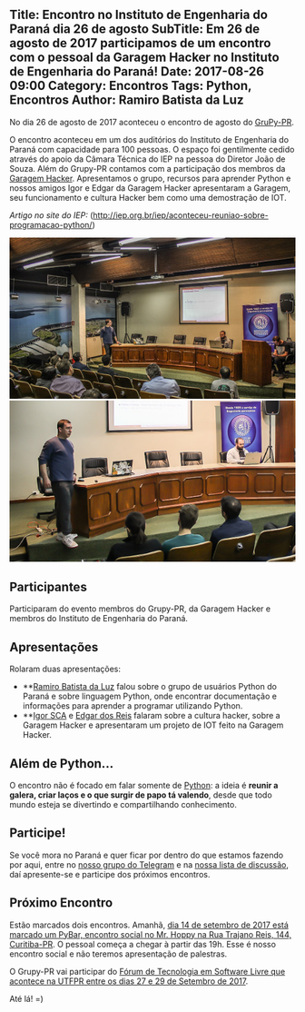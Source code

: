Title: Encontro no Instituto de Engenharia do Paraná dia 26 de agosto
SubTitle: Em 26 de agosto de 2017 participamos de um encontro com o pessoal da Garagem Hacker no Instituto de Engenharia do Paraná!
Date: 2017-08-26 09:00
Category: Encontros
Tags: Python, Encontros
Author: Ramiro Batista da Luz
---

No dia 26 de agosto de 2017 aconteceu o encontro de agosto do [GruPy-PR](https://grupypr.github.io/).

O encontro aconteceu em um dos auditórios do Instituto de Engenharia do Paraná com capacidade para 100 pessoas. 
O espaço foi gentilmente cedido através do apoio da Câmara Técnica do IEP na pessoa do Diretor João de Souza.
Além do Grupy-PR contamos com a participação dos membros da [Garagem Hacker](http://garagemhacker.org/).
Apresentamos o grupo, recursos para aprender Python e nossos amigos Igor e Edgar da Garagem Hacker apresentaram
a Garagem, seu funcionamento e cultura Hacker bem como uma demostração de IOT.

*Artigo no site do IEP:* (http://iep.org.br/iep/aconteceu-reuniao-sobre-programacao-python/)

[![Encontro de agosto, foto 1](/images/thumbnail/2017-08-26-encontro-agosto-grupy-gh-1.jpg)](/images/2017-08-26-encontro-agosto-grupy-gh-1.jpg)
[![Encontro de agosto, foto 2](/images/thumbnail/2017-08-26-encontro-agosto-grupy-gh-2.jpg)](/images/2017-08-26-encontro-agosto-grupy-gh-2.jpg)


## Participantes

Participaram do evento membros do Grupy-PR, da Garagem Hacker e membros do Instituto de Engenharia do Paraná.

## Apresentações

Rolaram duas apresentações:

- **[Ramiro Batista da Luz](https://github.com/ramiroluz) falou sobre o grupo de 
  usuários Python do Paraná e sobre linguagem Python, onde encontrar documentação
  e informações para aprender a programar utilizando Python.
- **[Igor SCA](https://github.com/isca0) e [Edgar dos Reis]() falaram sobre a 
  cultura hacker, sobre a Garagem Hacker e apresentaram um projeto de IOT feito
  na Garagem Hacker.


## Além de Python...

O encontro não é focado em falar somente de [Python](http://python.org/): a
ideia é **reunir a galera, criar laços e o que surgir de papo tá valendo**,
desde que todo mundo esteja se divertindo e compartilhando conhecimento.

## Participe!

Se você mora no Paraná e quer ficar por dentro do que estamos fazendo por aqui,
entre no [nosso grupo do Telegram](https://t.me/grupy_pr) e na
[nossa lista de discussão](https://groups.google.com/forum/#!forum/grupy-pr),
daí apresente-se e participe dos próximos encontros.


## Próximo Encontro

Estão marcados dois encontros. Amanhã, [dia 14 de setembro de 2017 está marcado um PyBar, encontro social no Mr. Hoppy na Rua Trajano Reis, 144, Curitiba-PR](https://www.meetup.com/pt-BR/GruPy-PR/events/243263050/). O pessoal começa a chegar à partir das 19h. Esse é nosso encontro social e não teremos apresentação de palestras.

O Grupy-PR vai participar do [Fórum de Tecnologia em Software Livre que acontece na UTFPR entre os dias 27 e 29 de Setembro de 2017](https://www.meetup.com/pt-BR/GruPy-PR/events/243290919/).

Até lá! =)

